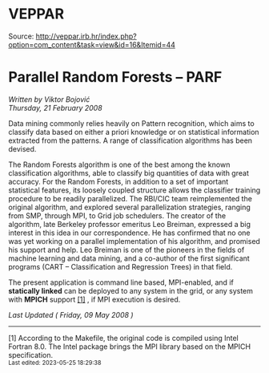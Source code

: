 # VEPPAR
Source: http://veppar.irb.hr/index.php?option=com_content&task=view&id=16&Itemid=44

# Parallel Random Forests – PARF
*Written by Viktor Bojović\
Thursday, 21 February 2008*

Data mining commonly relies heavily on Pattern recognition, which aims to classify data based on either a priori knowledge or on statistical information extracted from the patterns. A range of classification algorithms has been devised.

The Random Forests algorithm is one of the best among the known classification algorithms, able to classify big quantities of data with great accuracy. For the Random Forests, in addition to a set of important statistical features, its loosely coupled structure allows the classifier training procedure to be readily parallelized. The RBI/CIC team reimplemented the original algorithm, and explored several parallelization strategies, ranging from SMP, through MPI, to Grid job schedulers. The creator of the algorithm, late Berkeley professor emeritus Leo Breiman, expressed a big interest in this idea in our correspondence. He has confirmed that no one was yet working on a parallel implementation of his algorithm, and promised his support and help. Leo Breiman is one of the pioneers in the fields of machine learning and data mining, and a co-author of the first significant programs (CART – Classification and Regression Trees) in that field.

The present application is command line based, MPI-enabled, and if **statically linked** can be deployed to any system in the grid, or any system with **MPICH** support [[1]](#1) , if MPI execution is desired.

*Last Updated ( Friday, 09 May 2008 )*

---
<span id="1"></span>[1] According to the Makefile, the original code is compiled using Intel Fortran 8.0. The Intel package brings the MPI library based on the MPICH specification.
<br><sub>Last edited: 2023-05-25 18:29:38</sub>
